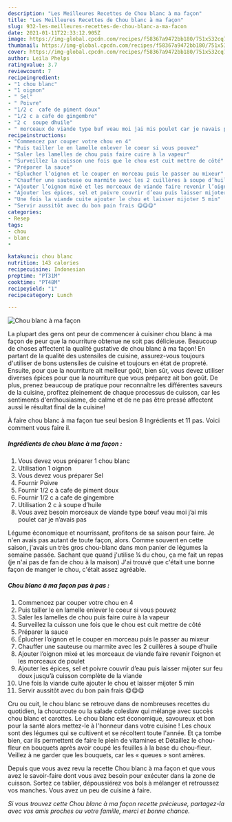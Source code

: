 ```yaml
---
description: "Les Meilleures Recettes de Chou blanc à ma façon"
title: "Les Meilleures Recettes de Chou blanc à ma façon"
slug: 932-les-meilleures-recettes-de-chou-blanc-a-ma-facon
date: 2021-01-11T22:33:12.905Z
image: https://img-global.cpcdn.com/recipes/f58367a9472bb180/751x532cq70/chou-blanc-a-ma-facon-photo-principale-de-la-recette.jpg
thumbnail: https://img-global.cpcdn.com/recipes/f58367a9472bb180/751x532cq70/chou-blanc-a-ma-facon-photo-principale-de-la-recette.jpg
cover: https://img-global.cpcdn.com/recipes/f58367a9472bb180/751x532cq70/chou-blanc-a-ma-facon-photo-principale-de-la-recette.jpg
author: Leila Phelps
ratingvalue: 3.7
reviewcount: 7
recipeingredient:
- "1 chou blanc"
- "1 oignon"
- " Sel"
- " Poivre"
- "1/2 c  cafe de piment doux"
- "1/2 c a cafe de gingembre"
- "2 c  soupe dhuile"
- " morceaux de viande type buf veau moi jai mis poulet car je navais pas"
recipeinstructions:
- "Commencez par couper votre chou en 4"
- "Puis tailler le en lamelle enlever le coeur si vous pouvez"
- "Saler les lamelles de chou puis faire cuire à la vapeur"
- "Surveillez la cuisson une fois que le chou est cuit mettre de côté"
- "Préparer la sauce"
- "Éplucher l’oignon et le couper en morceau puis le passer au mixeur"
- "Chauffer une sauteuse ou marmite avec les 2 cuillères à soupe d’huile"
- "Ajouter l’oignon mixé et les morceaux de viande faire revenir l’oignon et les morceaux de poulet"
- "Ajouter les épices, sel et poivre couvrir d’eau puis laisser mijoter sur feu doux jusqu’à cuisson complète de la viande"
- "Une fois la viande cuite ajouter le chou et laisser mijoter 5 min"
- "Servir aussitôt avec du bon pain frais 😋😋😋"
categories:
- Resep
tags:
- chou
- blanc
- 

katakunci: chou blanc  
nutrition: 143 calories
recipecuisine: Indonesian
preptime: "PT31M"
cooktime: "PT48M"
recipeyield: "1"
recipecategory: Lunch

---
```



![Chou blanc à ma façon](https://img-global.cpcdn.com/recipes/f58367a9472bb180/751x532cq70/chou-blanc-a-ma-facon-photo-principale-de-la-recette.jpg)

La plupart des gens ont peur de commencer à cuisiner chou blanc à ma façon de peur que la nourriture obtenue ne soit pas délicieuse. Beaucoup de choses affectent la qualité gustative de chou blanc à ma façon! En partant de la qualité des ustensiles de cuisine, assurez-vous toujours d'utiliser de bons ustensiles de cuisine et toujours en état de propreté. Ensuite, pour que la nourriture ait meilleur goût, bien sûr, vous devez utiliser diverses épices pour que la nourriture que vous préparez ait bon goût. De plus, prenez beaucoup de pratique pour reconnaître les différentes saveurs de la cuisine, profitez pleinement de chaque processus de cuisson, car les sentiments d'enthousiasme, de calme et de ne pas être pressé affectent aussi le résultat final de la cuisine!

<!--inarticleads1-->

À faire chou blanc à ma façon tue seul besion 8 Ingrédients et 11 pas. Voici comment vous faire il.

##### Ingrédients de chou blanc à ma façon :

1. Vous devez vous préparer 1 chou blanc
1. Utilisation 1 oignon
1. Vous devez vous préparer  Sel
1. Fournir  Poivre
1. Fournir 1/2 c à cafe de piment doux
1. Fournir 1/2 c a cafe de gingembre
1. Utilisation 2 c à soupe d’huile
1. Vous avez besoin  morceaux de viande type bœuf veau moi j’ai mis poulet car je n’avais pas


Légume économique et nourrissant, profitons de sa saison pour faire. Je n&#39;en avais pas autant de toute façon, alors. Comme souvent en cette saison, j&#39;avais un très gros chou-blanc dans mon panier de légumes la semaine passée. Sachant que quand j&#39;utilise ¼ du chou, ça me fait un repas (je n&#39;ai pas de fan de chou à la maison) J&#39;ai trouvé que c&#39;était une bonne façon de manger le chou, c&#39;était assez agréable. 

<!--inarticleads2-->

##### Chou blanc à ma façon pas à pas :

1. Commencez par couper votre chou en 4
1. Puis tailler le en lamelle enlever le coeur si vous pouvez
1. Saler les lamelles de chou puis faire cuire à la vapeur
1. Surveillez la cuisson une fois que le chou est cuit mettre de côté
1. Préparer la sauce
1. Éplucher l’oignon et le couper en morceau puis le passer au mixeur
1. Chauffer une sauteuse ou marmite avec les 2 cuillères à soupe d’huile
1. Ajouter l’oignon mixé et les morceaux de viande faire revenir l’oignon et les morceaux de poulet
1. Ajouter les épices, sel et poivre couvrir d’eau puis laisser mijoter sur feu doux jusqu’à cuisson complète de la viande
1. Une fois la viande cuite ajouter le chou et laisser mijoter 5 min
1. Servir aussitôt avec du bon pain frais 😋😋😋


Cru ou cuit, le chou blanc se retrouve dans de nombreuses recettes du quotidien, la choucroute ou la salade coleslaw qui mélange avec succès chou blanc et carottes. Le chou blanc est économique, savoureux et bon pour la santé alors mettez-le à l&#39;honneur dans votre cuisine ! Les choux sont des légumes qui se cultivent et se récoltent toute l&#39;année. Et ça tombe bien, car ils permettent de faire le plein de vitamines et Détaillez le chou-fleur en bouquets après avoir coupé les feuilles à la base du chou-fleur. Veillez à ne garder que les bouquets, car les « queues » sont amères. 

<!--inarticleads1-->

<p>
Depuis que vous avez revu la recette Chou blanc à ma façon et que vous avez le savoir-faire dont vous avez besoin pour exécuter dans la zone de cuisson. Sortez ce tablier, dépoussiérez vos bols à mélanger et retroussez vos manches. Vous avez un peu de cuisine à faire.
</p>

<p>
<i>Si vous trouvez cette Chou blanc à ma façon recette précieuse, partagez-la avec vos amis proches ou votre famille, merci et bonne chance.</i>
</p>
